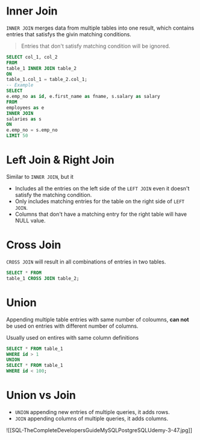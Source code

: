 # Inner Join
 `INNER JOIN` merges data from multiple tables into one result, which contains entries that satisfys the givin matching conditions.
 
 >Entries that don't satisfy matching condition will be ignored.
 
```sql
SELECT col_1, col_2
FROM
table_1 INNER JOIN table_2
ON
table_1.col_1 = table_2.col_1;
-- Example
SELECT 
e.emp_no as id, e.first_name as fname, s.salary as salary
FROM
employees as e 
INNER JOIN 
salaries as s
ON
e.emp_no = s.emp_no
LIMIT 50
```

# Left Join & Right Join
Similar to `INNER JOIN`, but it
- Includes all the entries on the left side of the `LEFT JOIN` even it doesn't satisfy the matching condition. 
- Only includes matching entries for the table on the right side of `LEFT JOIN`.
- Columns that don't have a matching entry for the right table will have NULL value.

# Cross Join

`CROSS JOIN` will result in all combinations of entries in two tables.
```sql
SELECT * FROM
table_1 CROSS JOIN table_2;
```

# Union
Appending multiple table entries with same number of coloumns, **can not** be used on entries with different number of columns.

Usually used on entires with same column definitions
```sql
SELECT * FROM table_1
WHERE id > 1
UNION
SELECT * FROM table_1
WHERE id < 100;
```

# Union vs Join
- `UNION` appending new entries of multiple queries, it adds rows.
- `JOIN` appending columns of multiple queries, it adds columns.


![[SQL-TheCompleteDevelopersGuideMySQLPostgreSQLUdemy-3-47.jpg]]
